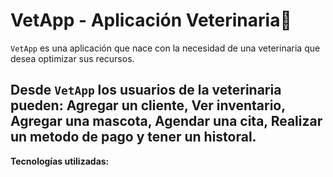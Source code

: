 # VetApp - Aplicación Veterinaria🐶

`VetApp` es una aplicación que nace con la necesidad de una veterinaria que desea optimizar sus recursos.

Desde `VetApp` los usuarios de la veterinaria pueden: Agregar un cliente, Ver inventario, Agregar una mascota, Agendar una cita, Realizar un metodo de pago y tener un historal.
---

**Tecnologías utilizadas:**

